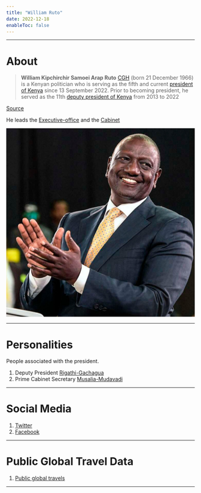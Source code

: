 ```yaml
---
title: "William Ruto"
date: 2022-12-18
enableToc: false
---
```

---
# About 

>**William Kipchirchir Samoei Arap Ruto** [CGH](https://en.wikipedia.org/wiki/Order_of_the_Golden_Heart_(Kenya) "Order of the Golden Heart (Kenya)") (born 21 December 1966) is a Kenyan politician who is serving as the fifth and current [president of Kenya](https://en.wikipedia.org/wiki/President_of_Kenya "President of Kenya") since 13 September 2022. Prior to becoming president, he served as the 11th [deputy president of Kenya](https://en.wikipedia.org/wiki/Deputy_President_of_Kenya "Deputy President of Kenya") from 2013 to 2022

[Source](https://en.wikipedia.org/wiki/William_Ruto)

He leads the [Executive-office](notes/Executive-office.md) and the [Cabinet](notes/Cabinet.md)

![President Ruto|300](_assets/williamRuto.jpeg)

---
# Personalities 

People associated with the president. 

1. Deputy President [Rigathi-Gachagua](notes/Rigathi-Gachagua.md)
2. Prime Cabinet Secretary [Musalia-Mudavadi](notes/Musalia-Mudavadi.md)

---
# Social Media

1. [Twitter](https://twitter.com/WilliamsRuto)
2. [Facebook](https://www.facebook.com/williamsamoei)

---
# Public Global Travel Data

1. [Public global travels](notes/Locations.md)

---

